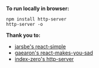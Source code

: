 **To run locally in browser:**

```
npm install http-server
http-server -o
```

**Thank you to:**
- [jarsbe's react-simple](https://github.com/jarsbe/react-simple) 
- [gaearon's react-makes-you-sad](https://github.com/gaearon/react-makes-you-sad) 
- [index-zero's http-server](https://www.npmjs.com/package/http-server) 
